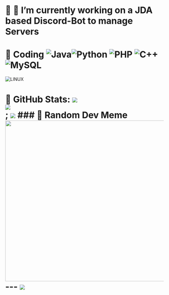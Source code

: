 
#  🔭 I’m currently working on a JDA based Discord-Bot to manage Servers
#  Coding ![Java](https://img.shields.io/badge/java-%23ED8B00.svg?style=for-the-badge&logo=java&logoColor=white)![Python](https://img.shields.io/badge/python-3670A0?style=for-the-badge&logo=python&logoColor=ffdd54) ![PHP](https://img.shields.io/badge/php-%23777BB4.svg?style=for-the-badge&logo=php&logoColor=white) ![C++](https://img.shields.io/badge/c++-%2300599C.svg?style=for-the-badge&logo=c%2B%2B&logoColor=white) ![MySQL](https://img.shields.io/badge/mysql-%2300f.svg?style=for-the-badge&logo=mysql&logoColor=white)
![LINUX](https://img.shields.io/badge/Linux-FCC624?style=for-the-badge&logo=linux&logoColor=black) 
#  GitHub Stats: ![](https://github-readme-stats.vercel.app/api?username=ThoreEI&theme=dark&hide_border=false&include_all_commits=true&count_private=true)<br/> ![](https://github-readme-streak-stats.herokuapp.com/?user=ThoreEI&theme=dark&hide_border=false)<br/>; ![](https://github-readme-stats.vercel.app/api/top-langs/?username=ThoreEI&theme=dark&hide_border=false&include_all_commits=true&count_private=true&layout=compact)  ###  Random Dev Meme <img src="https://rm.up.railway.app/" width="512px"/>  --- [![](https://visitcount.itsvg.in/api?id=ThoreEI&icon=0&color=1)](https://visitcount.itsvg.in)  <!-- Proudly created with GPRM ( https://gprm.itsvg.in ) -->
